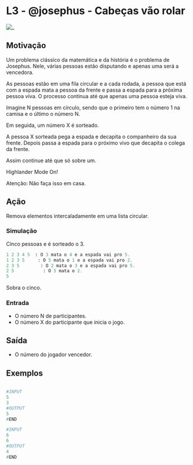 # L3 - @josephus  - Cabeças vão rolar

![_](https://raw.githubusercontent.com/qxcodefup/arcade/master/base/josephus/cover.jpg)

## Motivação

Um problema clássico da matemática e da história é o problema de Josephus. Nele, várias pessoas estão disputando e apenas uma será a vencedora.

As pessoas estão em uma fila circular e a cada rodada, a pessoa que está com a espada mata a pessoa da frente e passa a espada para a próxima pessoa viva. O processo continua até que apenas uma pessoa esteja viva.

Imagine N pessoas em círculo, sendo que o primeiro tem o número 1 na camisa e o último o número N.  

Em seguida, um número X é sorteado.

A pessoa X sorteada pega a espada e decapita o companheiro da sua frente. Depois passa a espada para o próximo vivo que decapita o colega da frente.  
  
Assim continue até que só sobre um.

Highlander Mode On!  
  
Atenção: Não faça isso em casa.  
  
## Ação

Remova elementos intercaladamente em uma lista circular.  

### Simulação
  
Cinco pessoas e é sorteado o 3.  

```py
1 2 3 4 5  : O 3 mata o 4 e a espada vai pro 5.  
1 2 3 5     : O 5 mata o 1 e a espada vai pro 2.  
2 3 5        : O 2 mata o 3 e a espada vai pro 5.  
2 5           : O 5 mata o 2.  
5  
```

Sobra o cinco.  

### Entrada

* O número N de participantes.  
* O número X do participante que inicia o jogo.  

## Saída

* O número do jogador vencedor.

## Exemplos

``` py

#INPUT
5 
3
#OUTPUT
5
#END
```

```py
#INPUT
6
6
#OUTPUT
4
#END

```
